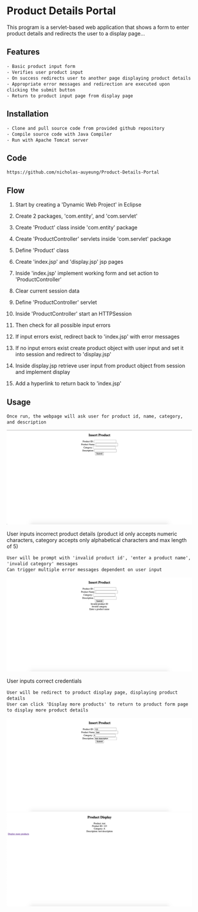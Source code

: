 # Product Details Portal

This program is a servlet-based web application that shows a form to enter product details and redirects the user to a display page...

## Features

	- Basic product input form
	- Verifies user product input
	- On success redirects user to another page displaying product details
	- Appropriate error messages and redirection are executed upon clicking the submit button
	- Return to product input page from display page

## Installation

	- Clone and pull source code from provided github repository
	- Compile source code with Java Compiler
	- Run with Apache Tomcat server

## Code

	https://github.com/nicholas-auyeung/Product-Details-Portal

## Flow

1. Start by creating a 'Dynamic Web Project' in Eclipse

3. Create 2 packages, 'com.entity', and 'com.servlet'

4. Create 'Product' class inside 'com.entity' package

5. Create 'ProductController' servlets inside 'com.servlet' package

9. Define 'Product' class

11. Create 'index.jsp' and 'display.jsp' jsp pages

12. Inside 'index.jsp' implement working form and set action to 'ProductController'

13. Clear current session data 

13. Define 'ProductController' servlet

14. Inside 'ProductController' start an HTTPSession

15. Then check for all possible input errors

15. If input errors exist, redirect back to 'index.jsp' with error messages

16. If no input errors exist create product object with user input and set it into session and redirect to 'display.jsp'

17. Inside display.jsp retrieve user input from product object from session and implement display

18. Add a hyperlink to return back to 'index.jsp'

## Usage

	Once run, the webpage will ask user for product id, name, category, and description
![](screenshots/insertproduct.png)

User inputs incorrect product details (product id only accepts numeric characters, category accepts only alphabetical characters and max length of 5)
	
	User will be prompt with 'invalid product id', 'enter a product name', 'invalid category' messages
	Can trigger multiple error messages dependent on user input
![](screenshots/invalidinput.png)

User inputs correct credentials
	
	User will be redirect to product display page, displaying product details
	User can click 'Display more products' to return to product form page to display more product details
![](screenshots/validinput.png)
![](screenshots/displayproduct.png)
